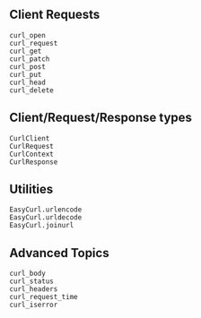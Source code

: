 ## Client Requests

```@docs
curl_open
curl_request
curl_get
curl_patch
curl_post
curl_put
curl_head
curl_delete
```

## Client/Request/Response types

```@docs
CurlClient
CurlRequest
CurlContext
CurlResponse
```

## Utilities

```@docs
EasyCurl.urlencode
EasyCurl.urldecode
EasyCurl.joinurl
```

## Advanced Topics

```@docs
curl_body
curl_status
curl_headers
curl_request_time
curl_iserror
```

